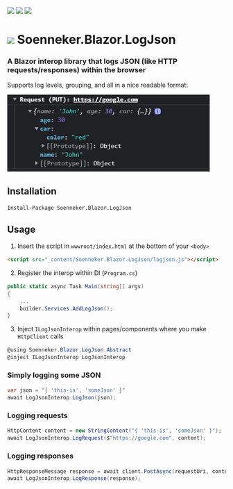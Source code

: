 [![](https://img.shields.io/nuget/v/Soenneker.Blazor.LogJson.svg?style=for-the-badge)](https://www.nuget.org/packages/Soenneker.Blazor.LogJson/)
[![](https://img.shields.io/github/actions/workflow/status/soenneker/soenneker.blazor.logjson/publish-package.yml?style=for-the-badge)](https://github.com/soenneker/soenneker.blazor.logjson/actions/workflows/publish-package.yml)
[![](https://img.shields.io/nuget/dt/Soenneker.Blazor.LogJson.svg?style=for-the-badge)](https://www.nuget.org/packages/Soenneker.Blazor.LogJson/)

# ![](https://user-images.githubusercontent.com/4441470/224455560-91ed3ee7-f510-4041-a8d2-3fc093025112.png) Soenneker.Blazor.LogJson
### A Blazor interop library that logs JSON (like HTTP requests/responses) within the browser

Supports log levels, grouping, and all in a nice readable format:

![](https://github.com/soenneker/soenneker.blazor.logjson/raw/main/READMEimg.png)

## Installation

```
Install-Package Soenneker.Blazor.LogJson
```

## Usage

1. Insert the script in `wwwroot/index.html` at the bottom of your `<body>`

```html
<script src="_content/Soenneker.Blazor.LogJson/logjson.js"></script>
```

2. Register the interop within DI (`Program.cs`)

```csharp
public static async Task Main(string[] args)
{
    ...
    builder.Services.AddLogJson();
}
```

3. Inject `ILogJsonInterop` within pages/components where you make `HttpClient` calls


```csharp
@using Soenneker.Blazor.LogJson.Abstract
@inject ILogJsonInterop LogJsonInterop
```


### Simply logging some JSON 
```csharp
var json = "{ 'this-is', 'someJson' }"
await LogJsonInterop.LogJson(json);
```

### Logging requests

```csharp
HttpContent content = new StringContent("{ 'this-is', 'someJson' }");
await LogJsonInterop.LogRequest($"https://google.com", content);
```

### Logging responses
```csharp
HttpResponseMessage response = await client.PostAsync(requestUri, content);
await LogJsonInterop.LogResponse(response);

```